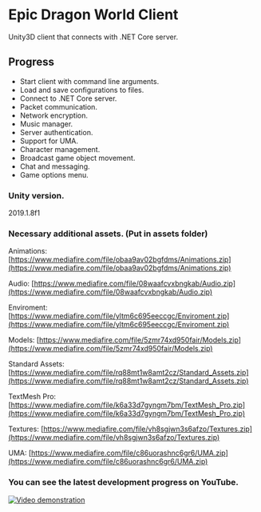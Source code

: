 # Epic Dragon World Client
Unity3D client that connects with .NET Core server.

## Progress
- Start client with command line arguments.
- Load and save configurations to files.
- Connect to .NET Core server.
- Packet communication.
- Network encryption.
- Music manager.
- Server authentication.
- Support for UMA.
- Character management.
- Broadcast game object movement.
- Chat and messaging.
- Game options menu.

### Unity version.
2019.1.8f1

### Necessary additional assets. (Put in assets folder)
Animations: [https://www.mediafire.com/file/obaa9av02bgfdms/Animations.zip](https://www.mediafire.com/file/obaa9av02bgfdms/Animations.zip)

Audio: [https://www.mediafire.com/file/08waafcvxbngkab/Audio.zip](https://www.mediafire.com/file/08waafcvxbngkab/Audio.zip)

Enviroment: [https://www.mediafire.com/file/yltm6c695eeccgc/Enviroment.zip](https://www.mediafire.com/file/yltm6c695eeccgc/Enviroment.zip)

Models: [https://www.mediafire.com/file/5zmr74xd950fair/Models.zip](https://www.mediafire.com/file/5zmr74xd950fair/Models.zip)

Standard Assets: [https://www.mediafire.com/file/rq88mt1w8amt2cz/Standard_Assets.zip](https://www.mediafire.com/file/rq88mt1w8amt2cz/Standard_Assets.zip)

TextMesh Pro: [https://www.mediafire.com/file/k6a33d7gyngm7bm/TextMesh_Pro.zip](https://www.mediafire.com/file/k6a33d7gyngm7bm/TextMesh_Pro.zip)

Textures: [https://www.mediafire.com/file/vh8sgjwn3s6afzo/Textures.zip](https://www.mediafire.com/file/vh8sgjwn3s6afzo/Textures.zip)

UMA: [https://www.mediafire.com/file/c86uorashnc6gr6/UMA.zip](https://www.mediafire.com/file/c86uorashnc6gr6/UMA.zip)


### You can see the latest development progress on YouTube.
[![Video demonstration](https://img.youtube.com/vi/iQPzHTy7uz0/0.jpg)](https://www.youtube.com/watch?v=iQPzHTy7uz0&list=PLNuit1aMUWTDRll1MGF7Cqn_lX-BqKpZn&index=5)
